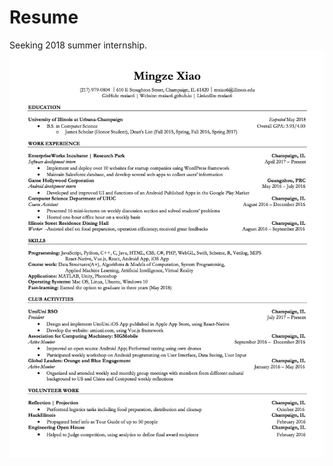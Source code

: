 # Resume
Seeking 2018 summer internship.
<img src="https://github.com/mxiao6/resume/raw/master/M.X.Resume.V6.3.jpg" />